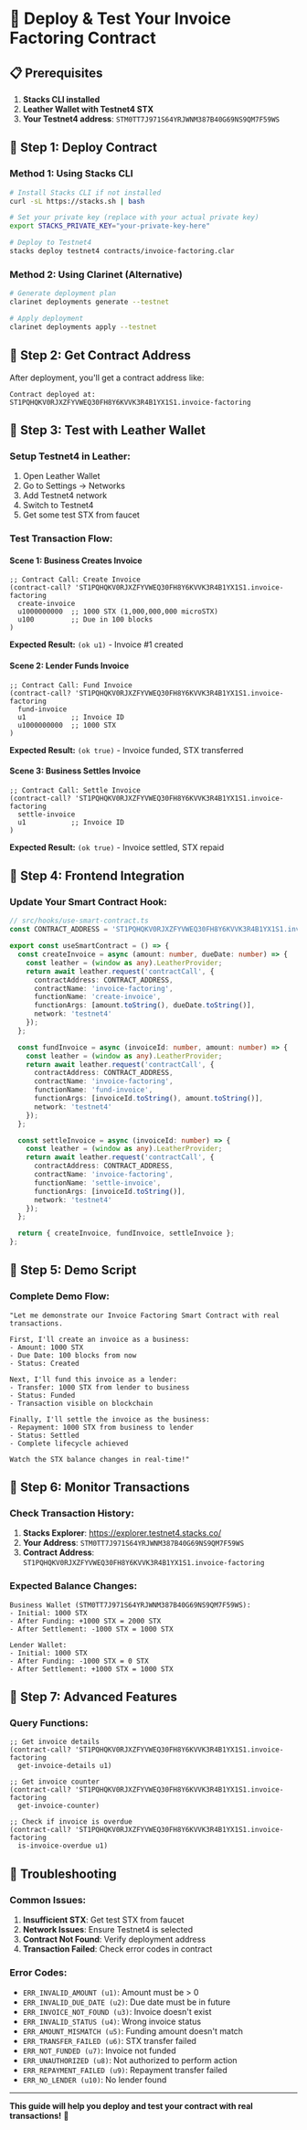 # 🚀 Deploy & Test Your Invoice Factoring Contract

## 📋 Prerequisites

1. **Stacks CLI installed**
2. **Leather Wallet with Testnet4 STX**
3. **Your Testnet4 address**: `STM0TT7J971S64YRJWNM387B40G69NS9QM7F59WS`

## 🎯 Step 1: Deploy Contract

### **Method 1: Using Stacks CLI**

```bash
# Install Stacks CLI if not installed
curl -sL https://stacks.sh | bash

# Set your private key (replace with your actual private key)
export STACKS_PRIVATE_KEY="your-private-key-here"

# Deploy to Testnet4
stacks deploy testnet4 contracts/invoice-factoring.clar
```

### **Method 2: Using Clarinet (Alternative)**

```bash
# Generate deployment plan
clarinet deployments generate --testnet

# Apply deployment
clarinet deployments apply --testnet
```

## 🎯 Step 2: Get Contract Address

After deployment, you'll get a contract address like:
```
Contract deployed at: ST1PQHQKV0RJXZFYVWEQ30FH8Y6KVVK3R4B1YX1S1.invoice-factoring
```

## 🎯 Step 3: Test with Leather Wallet

### **Setup Testnet4 in Leather:**

1. Open Leather Wallet
2. Go to Settings → Networks
3. Add Testnet4 network
4. Switch to Testnet4
5. Get some test STX from faucet

### **Test Transaction Flow:**

#### **Scene 1: Business Creates Invoice**

```clarity
;; Contract Call: Create Invoice
(contract-call? 'ST1PQHQKV0RJXZFYVWEQ30FH8Y6KVVK3R4B1YX1S1.invoice-factoring 
  create-invoice 
  u1000000000  ;; 1000 STX (1,000,000,000 microSTX)
  u100         ;; Due in 100 blocks
)
```

**Expected Result:** `(ok u1)` - Invoice #1 created

#### **Scene 2: Lender Funds Invoice**

```clarity
;; Contract Call: Fund Invoice
(contract-call? 'ST1PQHQKV0RJXZFYVWEQ30FH8Y6KVVK3R4B1YX1S1.invoice-factoring 
  fund-invoice 
  u1           ;; Invoice ID
  u1000000000  ;; 1000 STX
)
```

**Expected Result:** `(ok true)` - Invoice funded, STX transferred

#### **Scene 3: Business Settles Invoice**

```clarity
;; Contract Call: Settle Invoice
(contract-call? 'ST1PQHQKV0RJXZFYVWEQ30FH8Y6KVVK3R4B1YX1S1.invoice-factoring 
  settle-invoice 
  u1           ;; Invoice ID
)
```

**Expected Result:** `(ok true)` - Invoice settled, STX repaid

## 🎯 Step 4: Frontend Integration

### **Update Your Smart Contract Hook:**

```typescript
// src/hooks/use-smart-contract.ts
const CONTRACT_ADDRESS = 'ST1PQHQKV0RJXZFYVWEQ30FH8Y6KVVK3R4B1YX1S1.invoice-factoring';

export const useSmartContract = () => {
  const createInvoice = async (amount: number, dueDate: number) => {
    const leather = (window as any).LeatherProvider;
    return await leather.request('contractCall', {
      contractAddress: CONTRACT_ADDRESS,
      contractName: 'invoice-factoring',
      functionName: 'create-invoice',
      functionArgs: [amount.toString(), dueDate.toString()],
      network: 'testnet4'
    });
  };

  const fundInvoice = async (invoiceId: number, amount: number) => {
    const leather = (window as any).LeatherProvider;
    return await leather.request('contractCall', {
      contractAddress: CONTRACT_ADDRESS,
      contractName: 'invoice-factoring',
      functionName: 'fund-invoice',
      functionArgs: [invoiceId.toString(), amount.toString()],
      network: 'testnet4'
    });
  };

  const settleInvoice = async (invoiceId: number) => {
    const leather = (window as any).LeatherProvider;
    return await leather.request('contractCall', {
      contractAddress: CONTRACT_ADDRESS,
      contractName: 'invoice-factoring',
      functionName: 'settle-invoice',
      functionArgs: [invoiceId.toString()],
      network: 'testnet4'
    });
  };

  return { createInvoice, fundInvoice, settleInvoice };
};
```

## 🎯 Step 5: Demo Script

### **Complete Demo Flow:**

```
"Let me demonstrate our Invoice Factoring Smart Contract with real transactions.

First, I'll create an invoice as a business:
- Amount: 1000 STX
- Due Date: 100 blocks from now
- Status: Created

Next, I'll fund this invoice as a lender:
- Transfer: 1000 STX from lender to business
- Status: Funded
- Transaction visible on blockchain

Finally, I'll settle the invoice as the business:
- Repayment: 1000 STX from business to lender
- Status: Settled
- Complete lifecycle achieved

Watch the STX balance changes in real-time!"
```

## 🎯 Step 6: Monitor Transactions

### **Check Transaction History:**

1. **Stacks Explorer**: https://explorer.testnet4.stacks.co/
2. **Your Address**: `STM0TT7J971S64YRJWNM387B40G69NS9QM7F59WS`
3. **Contract Address**: `ST1PQHQKV0RJXZFYVWEQ30FH8Y6KVVK3R4B1YX1S1.invoice-factoring`

### **Expected Balance Changes:**

```
Business Wallet (STM0TT7J971S64YRJWNM387B40G69NS9QM7F59WS):
- Initial: 1000 STX
- After Funding: +1000 STX = 2000 STX
- After Settlement: -1000 STX = 1000 STX

Lender Wallet:
- Initial: 1000 STX
- After Funding: -1000 STX = 0 STX
- After Settlement: +1000 STX = 1000 STX
```

## 🎯 Step 7: Advanced Features

### **Query Functions:**

```clarity
;; Get invoice details
(contract-call? 'ST1PQHQKV0RJXZFYVWEQ30FH8Y6KVVK3R4B1YX1S1.invoice-factoring 
  get-invoice-details u1)

;; Get invoice counter
(contract-call? 'ST1PQHQKV0RJXZFYVWEQ30FH8Y6KVVK3R4B1YX1S1.invoice-factoring 
  get-invoice-counter)

;; Check if invoice is overdue
(contract-call? 'ST1PQHQKV0RJXZFYVWEQ30FH8Y6KVVK3R4B1YX1S1.invoice-factoring 
  is-invoice-overdue u1)
```

## 🎯 Troubleshooting

### **Common Issues:**

1. **Insufficient STX**: Get test STX from faucet
2. **Network Issues**: Ensure Testnet4 is selected
3. **Contract Not Found**: Verify deployment address
4. **Transaction Failed**: Check error codes in contract

### **Error Codes:**
- `ERR_INVALID_AMOUNT (u1)`: Amount must be > 0
- `ERR_INVALID_DUE_DATE (u2)`: Due date must be in future
- `ERR_INVOICE_NOT_FOUND (u3)`: Invoice doesn't exist
- `ERR_INVALID_STATUS (u4)`: Wrong invoice status
- `ERR_AMOUNT_MISMATCH (u5)`: Funding amount doesn't match
- `ERR_TRANSFER_FAILED (u6)`: STX transfer failed
- `ERR_NOT_FUNDED (u7)`: Invoice not funded
- `ERR_UNAUTHORIZED (u8)`: Not authorized to perform action
- `ERR_REPAYMENT_FAILED (u9)`: Repayment transfer failed
- `ERR_NO_LENDER (u10)`: No lender found

---

**This guide will help you deploy and test your contract with real transactions!** 🚀

